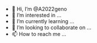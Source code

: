 - 👋 Hi, I’m @A2022geno
- 👀 I’m interested in ...
- 🌱 I’m currently learning ...
- 💞️ I’m looking to collaborate on ...
- 📫 How to reach me ...

<!---
A2022geno/A2022geno is a ✨ special ✨ repository because its `README.md` (this file) appears on your GitHub profile.
You can click the Preview link to take a look at your changes.
--->

